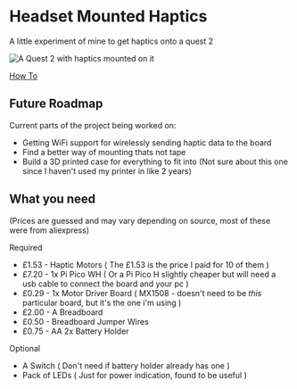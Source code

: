 # Headset Mounted Haptics

A little experiment of mine to get haptics onto a quest 2

![A Quest 2 with haptics mounted on it](https://i.phazed.xyz/8_uFSWjHEJa3G.png)

[How To](howto.md)

## Future Roadmap

Current parts of the project being worked on:
- Getting WiFi support for wirelessly sending haptic data to the board
- Find a better way of mounting thats not tape
- Build a 3D printed case for everything to fit into (Not sure about this one since I haven't used my printer in like 2 years)

## What you need

(Prices are guessed and may vary depending on source, most of these were from aliexpress)

Required
- £1.53 - Haptic Motors ( The £1.53 is the price I paid for 10 of them )
- £7.20 - 1x Pi Pico WH ( Or a Pi Pico H slightly cheaper but will need a usb cable to connect the board and your pc )
- £0.29 - 1x Motor Driver Board ( MX1508 - doesn't need to be *this* particular board, but it's the one i'm using )
- £2.00 - A Breadboard
- £0.50 - Breadboard Jumper Wires
- £0.75 - AA 2x Battery Holder

Optional
- A Switch  ( Don't need if battery holder already has one )
- Pack of LEDs ( Just for power indication, found to be useful )
